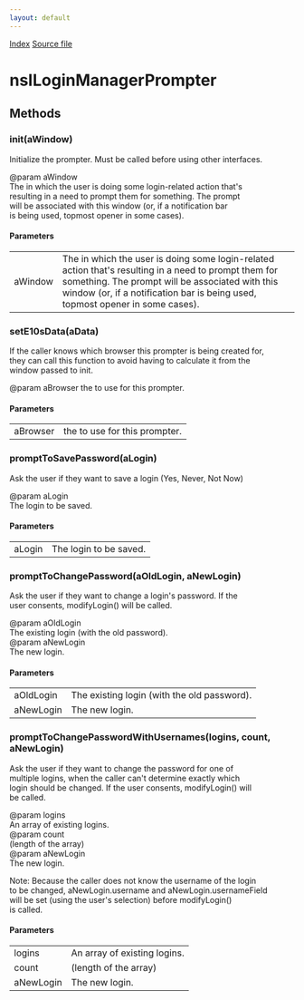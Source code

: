 ```yaml
---
layout: default
---
```

<div id='links'><a href="../index.html">Index</a>
<a href="http://dxr.mozilla.org/mozilla-central/source/toolkit/components/passwordmgr/nsILoginManagerPrompter.idl">Source file</a>
</div>

# nsILoginManagerPrompter #

## Methods ##

### init(aWindow) ###
  
Initialize the prompter. Must be called before using other interfaces.  
  
@param aWindow  
       The in which the user is doing some login-related action that's  
       resulting in a need to prompt them for something. The prompt  
       will be associated with this window (or, if a notification bar  
       is being used, topmost opener in some cases).  
  

#### Parameters ####

<table>

<tr>
<td>aWindow</td>
<td>       The in which the user is doing some login-related action that's  
       resulting in a need to prompt them for something. The prompt  
       will be associated with this window (or, if a notification bar  
       is being used, topmost opener in some cases).  
</td>
</tr>

</table>

### setE10sData(aData) ###
  
If the caller knows which browser this prompter is being created for,  
they can call this function to avoid having to calculate it from the  
window passed to init.  
  
@param aBrowser the <browser> to use for this prompter.  
  

#### Parameters ####

<table>

<tr>
<td>aBrowser</td>
<td>the <browser> to use for this prompter.  
</td>
</tr>

</table>

### promptToSavePassword(aLogin) ###
  
Ask the user if they want to save a login (Yes, Never, Not Now)  
  
@param aLogin  
       The login to be saved.  
  

#### Parameters ####

<table>

<tr>
<td>aLogin</td>
<td>       The login to be saved.  
</td>
</tr>

</table>

### promptToChangePassword(aOldLogin, aNewLogin) ###
  
Ask the user if they want to change a login's password. If the  
user consents, modifyLogin() will be called.  
  
@param aOldLogin  
       The existing login (with the old password).  
@param aNewLogin  
       The new login.  
  

#### Parameters ####

<table>

<tr>
<td>aOldLogin</td>
<td>       The existing login (with the old password).  
</td>
</tr>

<tr>
<td>aNewLogin</td>
<td>       The new login.  
</td>
</tr>

</table>

### promptToChangePasswordWithUsernames(logins, count, aNewLogin) ###
  
Ask the user if they want to change the password for one of  
multiple logins, when the caller can't determine exactly which  
login should be changed. If the user consents, modifyLogin() will  
be called.  
  
@param logins  
       An array of existing logins.  
@param count  
       (length of the array)  
@param aNewLogin  
       The new login.  
  
Note: Because the caller does not know the username of the login  
      to be changed, aNewLogin.username and aNewLogin.usernameField  
      will be set (using the user's selection) before modifyLogin()  
      is called.  
  

#### Parameters ####

<table>

<tr>
<td>logins</td>
<td>       An array of existing logins.  
</td>
</tr>

<tr>
<td>count</td>
<td>       (length of the array)  
</td>
</tr>

<tr>
<td>aNewLogin</td>
<td>       The new login.  
</td>
</tr>

</table>

